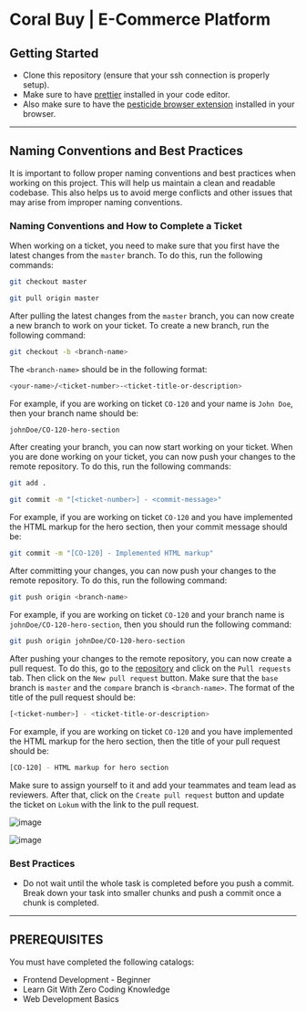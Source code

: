 # Coral Buy | E-Commerce Platform

## Getting Started

- Clone this repository (ensure that your ssh connection is properly setup).
- Make sure to have [prettier](https://prettier.io/) installed in your code editor.
- Also make sure to have the [pesticide browser extension](https://chrome.google.com/webstore/detail/pesticide-for-chrome-with/neonnmencpneifkhlmhmfhfiklgjmloi) installed in your browser.

---

## Naming Conventions and Best Practices

It is important to follow proper naming conventions and best practices when working on this project. This will help us maintain a clean and readable codebase. This also helps us to avoid merge conflicts and other issues that may arise from improper naming conventions.

### Naming Conventions and How to Complete a Ticket

When working on a ticket, you need to make sure that you first have the latest changes from the `master` branch. To do this, run the following commands:

```bash
git checkout master

git pull origin master
```

After pulling the latest changes from the `master` branch, you can now create a new branch to work on your ticket. To create a new branch, run the following command:

```bash
git checkout -b <branch-name>
```

The `<branch-name>` should be in the following format:

```bash
<your-name>/<ticket-number>-<ticket-title-or-description>
```

For example, if you are working on ticket `CO-120` and your name is `John Doe`, then your branch name should be:

```bash
johnDoe/CO-120-hero-section
```

After creating your branch, you can now start working on your ticket. When you are done working on your ticket, you can now push your changes to the remote repository. To do this, run the following commands:

```bash
git add .

git commit -m "[<ticket-number>] - <commit-message>"
```

For example, if you are working on ticket `CO-120` and you have implemented the HTML markup for the hero section, then your commit message should be:

```bash
git commit -m "[CO-120] - Implemented HTML markup"
```

After committing your changes, you can now push your changes to the remote repository. To do this, run the following command:

```bash
git push origin <branch-name>
```

For example, if you are working on ticket `CO-120` and your branch name is `johnDoe/CO-120-hero-section`, then you should run the following command:

```bash
git push origin johnDoe/CO-120-hero-section
```

After pushing your changes to the remote repository, you can now create a pull request. To do this, go to the [repository](https://github.com/archis-academy/coral-buy-en-dec) and click on the `Pull requests` tab. Then click on the `New pull request` button. Make sure that the `base` branch is `master` and the `compare` branch is `<branch-name>`. The format of the title of the pull request should be:

```bash
[<ticket-number>] - <ticket-title-or-description>
```

For example, if you are working on ticket `CO-120` and you have implemented the HTML markup for the hero section, then the title of your pull request should be:

```bash
[CO-120] - HTML markup for hero section
```

Make sure to assign yourself to it and add your teammates and team lead as reviewers. After that, click on the `Create pull request` button and update the ticket on `Lokum` with the link to the pull request.

![image](https://github-production-user-asset-6210df.s3.amazonaws.com/71005514/284887226-c89971b5-9ff2-4af9-8576-4cd3683eebb4.png?X-Amz-Algorithm=AWS4-HMAC-SHA256&X-Amz-Credential=AKIAIWNJYAX4CSVEH53A%2F20231122%2Fus-east-1%2Fs3%2Faws4_request&X-Amz-Date=20231122T112553Z&X-Amz-Expires=300&X-Amz-Signature=4107edbd971a284461f6ee6ddb8d6014aa2c7093b4d4f163ba2ff540fb3eddc3&X-Amz-SignedHeaders=host&actor_id=71005514&key_id=0&repo_id=722052755)

![image](https://user-images.githubusercontent.com/71005514/284887977-9bece5e1-ee6b-4ffb-b098-d093ee31a52d.png)

### Best Practices

- Do not wait until the whole task is completed before you push a commit. Break down your task into smaller chunks and push a commit once a chunk is completed.

---

## PREREQUISITES

You must have completed the following catalogs:

- Frontend Development - Beginner
- Learn Git With Zero Coding Knowledge
- Web Development Basics
